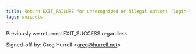 ```yaml
---
title: Return EXIT_FAILURE for unrecognized or illegal options (login-tool, 216f8a3)
tags: snippets
---
```


Previously we returned EXIT_SUCCESS regardless.

Signed-off-by: Greg Hurrell &lt;greg@hurrell.net&gt;
